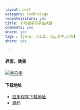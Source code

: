 ```yaml
---
layout: post 
category: technology
recentvisitors: yes
title: 多功能字符字生成器
comments: yes
share: yes
tags : [java, 小工具, qq,汉字,点阵] 
share: yes

---
```


#### 界面、效果

<a class="fancybox" rel="gallary1" href="https://2s66lw.blu.livefilestore.com/y2pC_KidzYl4FgBr3CqL2hf96OJMtfB_QvzYvMycDKbzlTTtOteoD5aidEYVbSWhJ1f40IMzQR_GUbj1npwdhxPclTW9-PG88QitkCLqy4AyNM/zfz.png" title="字符字"><img src="https://2s66lw.blu.livefilestore.com/y2pC_KidzYl4FgBr3CqL2hf96OJMtfB_QvzYvMycDKbzlTTtOteoD5aidEYVbSWhJ1f40IMzQR_GUbj1npwdhxPclTW9-PG88QitkCLqy4AyNM/zfz.png" alt="字符字"/></a>

#### 下载地址

* [应用程序下载地址](http://ishare.iask.sina.com.cn/f/15806610.html)
* [源码](http://code.yanshuo.name/ccmt)

